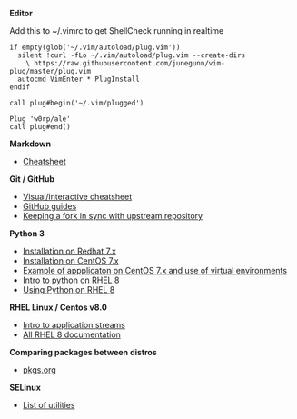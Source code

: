 **Editor**

Add this to ~/.vimrc to get ShellCheck running in realtime

    if empty(glob('~/.vim/autoload/plug.vim'))
      silent !curl -fLo ~/.vim/autoload/plug.vim --create-dirs
        \ https://raw.githubusercontent.com/junegunn/vim-plug/master/plug.vim
      autocmd VimEnter * PlugInstall
    endif

    call plug#begin('~/.vim/plugged')

    Plug 'w0rp/ale'
    call plug#end()

**Markdown**
* [Cheatsheet](https://github.com/adam-p/markdown-here/wiki/Markdown-Cheatsheet)

**Git / GitHub**
* [Visual/interactive cheatsheet](http://ndpsoftware.com/git-cheatsheet.html)
* [GitHub guides](https://guides.github.com)
* [Keeping a fork in sync with upstream repository](https://help.github.com/en/articles/syncing-a-fork)

**Python 3**

* [Installation on Redhat 7.x](https://developers.redhat.com/blog/2018/08/13/install-python3-rhel/)
* [Installation on CentOS 7.x](https://linuxize.com/post/how-to-install-python-3-on-centos-7/)
* [Example of appplicaton on CentOS 7.x and use of virtual environments](https://linuxize.com/post/install-odoo-11-on-centos-7/)
* [Intro to python on RHEL 8](https://developers.redhat.com/blog/2019/05/07/what-no-python-in-red-hat-enterprise-linux-8/)
* [Using Python on RHEL 8](https://developers.redhat.com/blog/2018/11/14/python-in-rhel-8/)

**RHEL Linux / Centos v8.0**
* [Intro to application streams](https://developers.redhat.com/blog/2018/11/15/rhel8-introducing-appstreams/)
* [All RHEL 8 documentation](https://access.redhat.com/documentation/en-us/red_hat_enterprise_linux/8/)

**Comparing packages between distros**
* [pkgs.org](https://pkgs.org/)

**SELinux**
* [List of utilities](https://www.thegeekdiary.com/list-of-selinux-utilities/)
